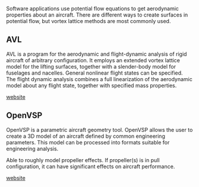 Software applications use potential flow equations to get aerodynamic properties about an aircraft. There are different ways to create surfaces in potential flow, but vortex lattice methods are most commonly used.

## AVL

AVL is a program for the aerodynamic and flight-dynamic analysis of rigid aircraft
of arbitrary configuration. It employs an extended vortex lattice model for
the lifting surfaces, together with a slender-body model for fuselages and nacelles.
General nonlinear flight states can be specified. The flight dynamic analysis
combines a full linearization of the aerodynamic model about any flight state,
together with specified mass properties.

[website](https://web.mit.edu/drela/Public/web/avl/)

## OpenVSP

OpenVSP is a parametric aircraft geometry tool. OpenVSP allows the user to create a 3D model of an aircraft defined by common engineering parameters. This model can be processed into formats suitable for engineering analysis.

Able to roughly model propeller effects. If propeller(s) is in pull configuration, it can have significant effects on aircraft performance.

[website](https://openvsp.org/wiki/doku.php?id=start)
